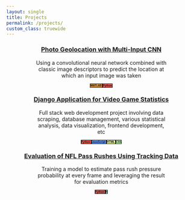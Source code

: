 ```yaml
---
layout: single
title: Projects
permalink: /projects/
custom_class: truewide
---
```


<div class="container" style="margin:auto">
    <div style="text-align:center">
        <h3 style="text-align:center">
            <a href="/projects/geolocation/">
                Photo Geolocation with Multi-Input CNN
            </a>
        </h3>
        <!--<img src="/assets/GeolocationExample1.png" style="display:block; width:70%; margin:auto;" />!-->
        <p class="resp mb-2" style="width:70%; text-align:center; margin:auto;">
            Using a convolutional neural network combined with classic image descriptors to predict the location at which an input image was taken
        </p>
        <p style="margin-bottom:1%">
            <span class="btn" style="background-color:#de9d49; font-size:50% !important; border: 1px solid black; font-weight:bold;">
                MATLAB
            </span>
            <span class="btn" style="background-color:#e6564c; font-size:50% !important; border: 1px solid black; font-weight:bold;">
                Python
            </span>
        </p>
        <!--
        <a href="/projects/geolocation/" class="btn btn--info">
            More
        </a>
        !-->
    </div>
    <div style="text-align:center">
        <h3 style="text-align:center">
            <a href="/projects/valorant-reference/">
                Django Application for Video Game Statistics
            </a>
        </h3>
        <!--<img src="/assets/ValRefHomePage.png" style="display:block; width:70%; margin:auto;" />!-->
        <p class="resp mb-2" style="width:70%; text-align:center; margin:auto;">
            Full stack web development project involving data scraping, database management, various statistical analysis, data visualization, frontend development, etc
        </p>
        <p style="margin-bottom:1%">
            <span class="btn" style="background-color:#e6564c; font-size:50% !important; border: 1px solid black; font-weight:bold;">
                Python
            </span>
            <span class="btn" style="background-color:#6294f0; font-size:50% !important; border: 1px solid black; font-weight:bold;">
                JavaScript
            </span>
            <span class="btn" style="background-color:#e7f29d; font-size:50% !important; border: 1px solid black; font-weight:bold;">
                HTML
            </span>
            <span class="btn" style="background-color:#bff2ae; font-size:50% !important; border: 1px solid black; font-weight:bold;">
                CSS
            </span>
        </p>
        <!--
        <a href="/projects/valorant-reference/" class="btn btn--info">
            More
        </a>
        !-->
    </div>
    <div style="text-align:center">
        <h3 style="text-align:center">
            <a href="/projects/pass-rush/">
                Evaluation of NFL Pass Rushes Using Tracking Data
            </a>
        </h3>
        <!--<img src="/assets/ValRefHomePage.png" style="display:block; width:70%; margin:auto;" />!-->
        <p class="resp mb-2" style="width:70%; text-align:center; margin:auto;">
            Training a model to estimate pass rush pressure probability at every frame and leveraging the result for evaluation metrics
        </p>
        <p style="margin-bottom:1%">
            <span class="btn" style="background-color:#e6564c; font-size:50% !important; border: 1px solid black; font-weight:bold;">
                Python
            </span>
            <span class="btn" style="background-color:#96e3f2; font-size:50% !important; border: 1px solid black; font-weight:bold;">
                R
            </span>
        </p>
        <!--
        <a href="/projects/valorant-reference/" class="btn btn--info">
            More
        </a>
        !-->
    </div>
</div>